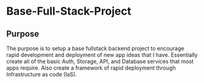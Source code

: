 # Base-Full-Stack-Project

## Purpose
The purpose is to setup a base fullstack backend project to encourage rapid development and deployment of new app ideas that I have.
Essentially create all of the basic Auth, Storage, API, and Database services that most apps require. Also create a framework of
rapid deployment through Infrastructure as code (IaS).

